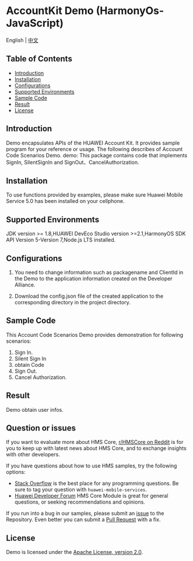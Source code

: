 # AccountKit Demo (HarmonyOs-JavaScript)

English | [中文](https://github.com/HMS-Core/huawei-account-demo/blob/harmonyos_javascript_demo/AccountKitHarmonyOSJsDemo/JavaScript/HarmonyJSSDK/README_ZH.md) 

## Table of Contents

 * [Introduction](#introduction)
 * [Installation](#installation)
 * [Configurations](#configurations)
 * [Supported Environments](#supported-environments)
 * [Sample Code](#sample-code)
 * [Result](#result)
 * [License](#license)

## Introduction
Demo encapsulates APIs of the HUAWEI Account Kit. It provides sample program for your reference or usage.
The following describes of Account Code Scenarios Demo.
demo: This package contains code that implements SignIn,  SilentSignIn and SignOut、CancelAuthorization.

## Installation
To use functions provided by examples, please make sure Huawei Mobile Service 5.0 has been installed on your cellphone.
## Supported Environments
JDK version >= 1.8,HUAWEI DevEco Studio version >=2.1,HarmonyOS SDK API Version 5-Version 7,Node.js LTS installed.
	
## Configurations  

1. You need to change information such as packagename and ClientId in the Demo to the application information created on the Developer Alliance.

2. Download the config.json file of the created application to the corresponding directory in the project directory.

## Sample Code
This Account Code Scenarios Demo provides demonstration for following scenarios:
1. Sign In.
2. Silent Sign In
3. obtain Code
4. Sign Out.
5. Cancel Authorization.

## Result
Demo obtain user infos.

## Question or issues
If you want to evaluate more about HMS Core,
[r/HMSCore on Reddit](https://www.reddit.com/r/HuaweiDevelopers/) is for you to keep up with latest news about HMS Core, and to exchange insights with other developers.

If you have questions about how to use HMS samples, try the following options:
- [Stack Overflow](https://stackoverflow.com/questions/tagged/huawei-mobile-services) is the best place for any programming questions. Be sure to tag your question with 
`huawei-mobile-services`.
- [Huawei Developer Forum](https://forums.developer.huawei.com/forumPortal/en/home?fid=0101187876626530001) HMS Core Module is great for general questions, or seeking recommendations and opinions.

If you run into a bug in our samples, please submit an [issue](https://github.com/HMS-Core/huawei-account-demo/issues) to the Repository. Even better you can submit a [Pull Request](https://github.com/HMS-Core/huawei-account-demo/pulls) with a fix.

##  License
Demo is licensed under the [Apache License, version 2.0](http://www.apache.org/licenses/LICENSE-2.0).
